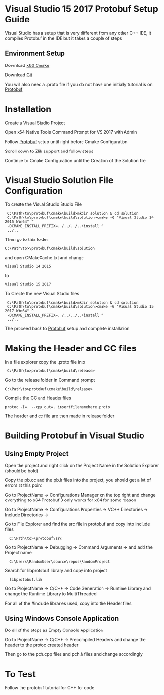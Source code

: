 # Visual Studio 15 2017 Protobuf Setup Guide

Visual Studio has a setup that is very different from any other C++ IDE, it compiles Protobuf
in the IDE but it takes a couple of steps
## Environment Setup

Download [x86 Cmake](https://cmake.org/download/)

Download [Git](https://git-scm.com/downloads)

You will also need a .proto file if you do not have one initially tutorial is on [Protobuf](https://github.com/protocolbuffers/protobuf/blob/master/cmake/README.md)


Installation
=================
Create a Visual Studio Project

Open x64 Native Tools Command Prompt for VS 2017 with Admin

Follow [Protobuf](https://github.com/protocolbuffers/protobuf/blob/master/cmake/README.md) setup until
right before Cmake Configuration

Scroll down to Zlib support and follow steps
 
Continue to Cmake Configuration until the Creation of the Solution file

Visual Studio Solution File Configuration
==============================================

To create the Visual Studio Studio File:


     C:\Path\to\protobuf\cmake\build>mkdir solution & cd solution
     C:\Path\to\protobuf\cmake\build\solution>cmake -G "Visual Studio 14 2015 Win64" ^
     -DCMAKE_INSTALL_PREFIX=../../../../install ^
     ../..

Then go to this folder

    C:\Path\to>\protobuf\cmake\build\solution
    
and open CMakeCache.txt and change

    Visual Studio 14 2015

to
    
    Visual Studio 15 2017
    
To Create the new Visual Studio files 

    
     C:\Path\to\protobuf\cmake\build>mkdir solution & cd solution
     C:\Path\to\protobuf\cmake\build\solution>cmake -G "Visual Studio 15 2017 Win64" ^
     -DCMAKE_INSTALL_PREFIX=../../../../install ^
     ../..
     
The proceed back to [Protobuf](https://github.com/protocolbuffers/protobuf/blob/master/cmake/README.md) setup 
and complete installation

Making the Header and CC files
===============================

In a file explorer copy the .proto file into 

     C:\Path\to>protobuf\cmake\build\release>

Go to the release folder in Command prompt

    C:\Path\to>protobuf\cmake\build\release>
    
Compile the CC and Header files

    protoc -I=. --cpp_out=. insertfilenamehere.proto
    
The header and cc file are then made in release folder

Building Protobuf in Visual Studio
================================================

## Using Empty Project

Open the project and right click on the Project Name in the Solution Explorer (should be bold)

Copy the pb.cc and the pb.h files into the project, you should get a lot of errors at this point

Go to ProjectName -> Configurations Manager on the top right and change everything to x64
Protobuf 3 only works for x64 for some reason

Go to ProjectName -> Configurations Properties -> VC++ Directories -> Include Directories -> <Edit>

Go to File Explorer and find the src file in protobuf and copy into include files
  
      C:\Path\to>\protobuf\src
      
   
Go to ProjectName -> Debugging -> Command Arguments -> <Edit> and add the Project name
  
      C:\Users\RandomUser\source\repos\RandomProject
      
Search for libprotobuf library and copy into project

      libprotobuf.lib
      
Go to ProjectName -> C/C++ -> Code Generation -> Runtime Library and change the Runtime Library to MultiThreaded 

      
      
For all of the #include libraries used, copy into the Header files

## Using Windows Console Application

Do all of the steps as Empty Console Application

Go to ProjectName -> C/C++ -> Precompiled Headers and change the header to the protoc created header

Then go to the pch.cpp files and pch.h files and change accordingly

To Test
================

Follow the protobuf tutorial for C++ for code



